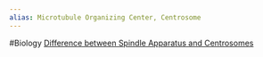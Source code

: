 ```yaml
---
alias: Microtubule Organizing Center, Centrosome
---
```

#Biology 
[Difference between Spindle Apparatus and Centrosomes](https://www.reddit.com/r/Mcat/comments/9ofby5/mtoc_vs_centrosomes_vs_spindle_apparatus/)